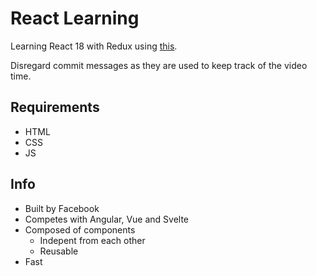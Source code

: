 # React Learning

Learning React 18 with Redux using [this](https://www.youtube.com/watch?v=2-crBg6wpp0).

Disregard commit messages as they are used to keep track of the video time.

## Requirements

- HTML
- CSS
- JS

## Info

- Built by Facebook
- Competes with Angular, Vue and Svelte
- Composed of components
    - Indepent from each other
    - Reusable
- Fast
